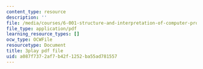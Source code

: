```yaml
---
content_type: resource
description: ''
file: /media/courses/6-001-structure-and-interpretation-of-computer-programs-spring-2005/a087f7372af7b42f1252ba55ad781557_AbK4bZhUk48.pdf
file_type: application/pdf
learning_resource_types: []
ocw_type: OCWFile
resourcetype: Document
title: 3play pdf file
uid: a087f737-2af7-b42f-1252-ba55ad781557
---
```

